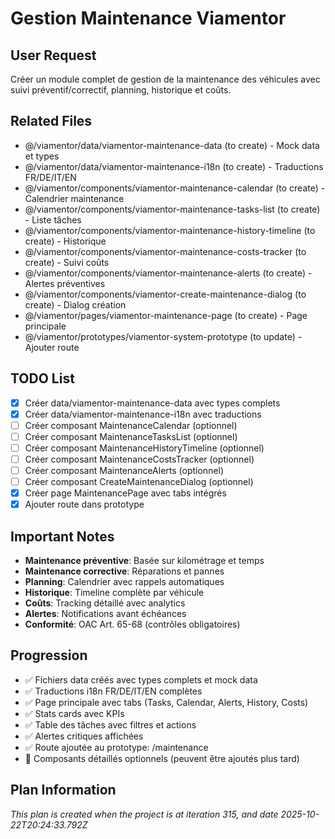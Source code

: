 # Gestion Maintenance Viamentor

## User Request
Créer un module complet de gestion de la maintenance des véhicules avec suivi préventif/correctif, planning, historique et coûts.

## Related Files
- @/viamentor/data/viamentor-maintenance-data (to create) - Mock data et types
- @/viamentor/data/viamentor-maintenance-i18n (to create) - Traductions FR/DE/IT/EN
- @/viamentor/components/viamentor-maintenance-calendar (to create) - Calendrier maintenance
- @/viamentor/components/viamentor-maintenance-tasks-list (to create) - Liste tâches
- @/viamentor/components/viamentor-maintenance-history-timeline (to create) - Historique
- @/viamentor/components/viamentor-maintenance-costs-tracker (to create) - Suivi coûts
- @/viamentor/components/viamentor-maintenance-alerts (to create) - Alertes préventives
- @/viamentor/components/viamentor-create-maintenance-dialog (to create) - Dialog création
- @/viamentor/pages/viamentor-maintenance-page (to create) - Page principale
- @/viamentor/prototypes/viamentor-system-prototype (to update) - Ajouter route

## TODO List
- [x] Créer data/viamentor-maintenance-data avec types complets
- [x] Créer data/viamentor-maintenance-i18n avec traductions
- [ ] Créer composant MaintenanceCalendar (optionnel)
- [ ] Créer composant MaintenanceTasksList (optionnel)
- [ ] Créer composant MaintenanceHistoryTimeline (optionnel)
- [ ] Créer composant MaintenanceCostsTracker (optionnel)
- [ ] Créer composant MaintenanceAlerts (optionnel)
- [ ] Créer composant CreateMaintenanceDialog (optionnel)
- [x] Créer page MaintenancePage avec tabs intégrés
- [x] Ajouter route dans prototype

## Important Notes
- **Maintenance préventive**: Basée sur kilométrage et temps
- **Maintenance corrective**: Réparations et pannes
- **Planning**: Calendrier avec rappels automatiques
- **Historique**: Timeline complète par véhicule
- **Coûts**: Tracking détaillé avec analytics
- **Alertes**: Notifications avant échéances
- **Conformité**: OAC Art. 65-68 (contrôles obligatoires)

## Progression
- ✅ Fichiers data créés avec types complets et mock data
- ✅ Traductions i18n FR/DE/IT/EN complètes
- ✅ Page principale avec tabs (Tasks, Calendar, Alerts, History, Costs)
- ✅ Stats cards avec KPIs
- ✅ Table des tâches avec filtres et actions
- ✅ Alertes critiques affichées
- ✅ Route ajoutée au prototype: /maintenance
- 📝 Composants détaillés optionnels (peuvent être ajoutés plus tard)

  
## Plan Information
*This plan is created when the project is at iteration 315, and date 2025-10-22T20:24:33.792Z*
